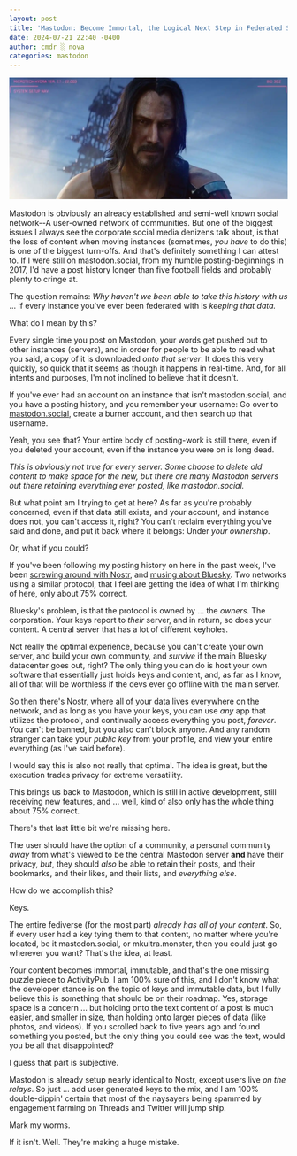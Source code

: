 ```yaml
---
layout: post
title: 'Mastodon: Become Immortal, the Logical Next Step in Federated Social Media'
date: 2024-07-21 22:40 -0400
author: cmdr ░ nova
categories: mastodon
---
```

![johnny silverhand](/img/posts/masto/2077.png)

<!-- wp:paragraph -->
<p>Mastodon is obviously an already established and semi-well known social network--A user-owned network of communities. But one of the biggest issues I always see the corporate social media denizens talk about, is that the loss of content when moving instances (sometimes, <em>you have</em> to do this) is one of the biggest turn-offs. And that's definitely something I can attest to. If I were still on mastodon.social, from my humble posting-beginnings in 2017, I'd have a post history longer than five football fields and probably plenty to cringe at.</p>
<!-- /wp:paragraph -->

<!-- wp:paragraph -->
<p>The question remains: <em>Why haven't we been able to take this history with us</em> ... if every instance you've ever been federated with is <em>keeping that data.</em></p>
<!-- /wp:paragraph -->

<!-- wp:paragraph -->
<p>What do I mean by this?</p>
<!-- /wp:paragraph -->

<!-- wp:paragraph -->
<p>Every single time you post on Mastodon, your words get pushed out to other instances (servers), and in order for people to be able to read what you said, a copy of it is downloaded <em>onto that server</em>. It does this very quickly, so quick that it seems as though it happens in real-time. And, for all intents and purposes, I'm not inclined to believe that it doesn't.</p>
<!-- /wp:paragraph -->

<!-- wp:paragraph -->
<p>If you've ever had an account on an instance that isn't mastodon.social, and you have a posting history, and you remember your username: Go over to <a href="https://mastodon.social" target="_blank" rel="noreferrer noopener">mastodon.social</a>, create a burner account, and then search up that username.</p>
<!-- /wp:paragraph -->

<!-- wp:paragraph -->
<p>Yeah, you see that? Your entire body of posting-work is still there, even if you deleted your account, even if the instance you were on is long dead.</p>
<!-- /wp:paragraph -->

<!-- wp:paragraph -->
<p><em>This is obviously not true for every server. Some choose to delete old content to make space for the new, but there are many Mastodon servers out there retaining everything ever posted, like mastodon.social.</em></p>
<!-- /wp:paragraph -->

<!-- wp:paragraph -->
<p>But what point am I trying to get at here? As far as you're probably concerned, even if that data still exists, and your account, and instance does not, you can't access it, right? You can't reclaim everything you've said and done, and put it back where it belongs: Under <em>your ownership</em>.</p>
<!-- /wp:paragraph -->

<!-- wp:paragraph -->
<p>Or, what if you could?</p>
<!-- /wp:paragraph -->

<!-- wp:paragraph -->
<p>If you've been following my posting history on here in the past week, I've been <a href="https://cmdr-nova.online/2024/07/11/nostr-the-strangest-and-clunkiest-twitter-replacement/">screwing around with Nostr</a>, and <a href="https://cmdr-nova.online/2024/07/16/why-bluesky-will-probably-never-be-it/">musing about Bluesky</a>. Two networks using a similar protocol, that I feel are getting the idea of what I'm thinking of here, only about 75% correct.</p>
<!-- /wp:paragraph -->

<!-- wp:paragraph -->
<p>Bluesky's problem, is that the protocol is owned by ... the <em>owners</em>. The corporation. Your keys report to <em>their</em> server, and in return, so does your content. A central server that has a lot of different keyholes.</p>
<!-- /wp:paragraph -->

<!-- wp:paragraph -->
<p>Not really the optimal experience, because you can't create your own server, and build your own community, and <em>survive</em> if the main Bluesky datacenter goes out, right? The only thing you can do is host your own software that essentially just holds keys and content, and, as far as I know, all of that will be worthless if the devs ever go offline with the main server.</p>
<!-- /wp:paragraph -->

<!-- wp:paragraph -->
<p>So then there's Nostr, where all of your data lives everywhere on the network, and as long as you have your keys, you can use <em>any</em> app that utilizes the protocol, and continually access everything you post, <em>forever</em>. You can't be banned, but you also can't block anyone. And any random stranger can take your <em>public key</em> from your profile, and view your entire everything (as I've said before).</p>
<!-- /wp:paragraph -->

<!-- wp:paragraph -->
<p>I would say this is also not really that optimal. The idea is great, but the execution trades privacy for extreme versatility.</p>
<!-- /wp:paragraph -->

<!-- wp:paragraph -->
<p>This brings us back to Mastodon, which is still in active development, still receiving new features, and ... well, kind of also only has the whole thing about 75% correct.</p>
<!-- /wp:paragraph -->

<!-- wp:paragraph -->
<p>There's that last little bit we're missing here.</p>
<!-- /wp:paragraph -->

<!-- wp:paragraph -->
<p>The user should have the option of a community, a personal community <em>away</em> from what's viewed to be the central Mastodon server <strong>and</strong> have their privacy, <em>but</em>, they should <em>also</em> be able to retain their posts, and their bookmarks, and their likes, and their lists, and <em>everything else</em>.</p>
<!-- /wp:paragraph -->

<!-- wp:paragraph -->
<p>How do we accomplish this?</p>
<!-- /wp:paragraph -->

<!-- wp:paragraph -->
<p>Keys.</p>
<!-- /wp:paragraph -->

<!-- wp:paragraph -->
<p>The entire fediverse (for the most part) <em>already has all of your content</em>. So, if every user had a key tying them to that content, no matter where you're located, be it mastodon.social, or mkultra.monster, then you could just go wherever you want? That's the idea, at least.</p>
<!-- /wp:paragraph -->

<!-- wp:paragraph -->
<p>Your content becomes immortal, immutable, and that's the one missing puzzle piece to ActivityPub. I am 100% sure of this, and I don't know what the developer stance is on the topic of keys and immutable data, but I fully believe this is something that should be on their roadmap. Yes, storage space is a concern ... but holding onto the text content of a post is much easier, and smaller in size, than holding onto larger pieces of data (like photos, and videos). If you scrolled back to five years ago and found something you posted, but the only thing you could see was the text, would you be all that disappointed?</p>
<!-- /wp:paragraph -->

<!-- wp:paragraph -->
<p>I guess that part is subjective.</p>
<!-- /wp:paragraph -->

<!-- wp:paragraph -->
<p>Mastodon is already setup nearly identical to Nostr, except users live <em>on the relays</em>. So just ... add user generated keys to the mix, and I am 100% double-dippin' certain that most of the naysayers being spammed by engagement farming on Threads and Twitter will jump ship.</p>
<!-- /wp:paragraph -->

<!-- wp:paragraph -->
<p>Mark my worms.</p>
<!-- /wp:paragraph -->

<!-- wp:paragraph -->
<p>If it isn't. Well. They're making a huge mistake.</p>
<!-- /wp:paragraph -->